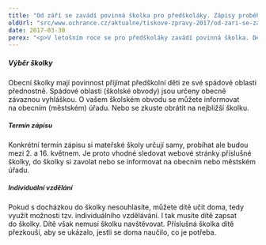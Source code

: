 ```yaml
---
title: "Od září se zavádí povinná školka pro předškoláky. Zápisy proběhnou v první polovině května"
oldUrl: "src/www.ochrance.cz/aktualne/tiskove-zpravy-2017/od-zari-se-zavadi-povinna-skolka-pro-predskolaky-zapisy-probehnou-v-prvni-polovine-kv"
date: 2017-03-30
perex: "<p>V letošním roce se pro předškoláky zavádí povinná školka. Děti, které do začátku září dosáhnou pěti let, musí povinně navštěvovat mateřskou školu. Zápisy do mateřských škol budou probíhat mezi 2. a 16. květnem. Konkrétní termín si každá mateřská škola určuje sama. Rodiče, nebo jiní zákonní zástupci, mají povinnost přihlásit dítě k předškolní docházce, svědomitě ho do školky posílat a také omlouvat jeho nepřítomnost. </p>"
---
```


<!-- imported from the old website -->

<h5>Výběr školky</h5> <p>Obecní školky mají povinnost přijímat předškolní děti ze své spádové oblasti přednostně. Spádové oblasti (školské obvody) jsou určeny obecně závaznou vyhláškou. O vašem školském obvodu se můžete informovat na obecním (městském) úřadu. Nebo se zkuste obrátit na nejbližší školku. </p> <h5><span style="font-size: 12.8px;">Termín zápisu</span></h5> <p>Konkrétní termín zápisu si mateřské školy určují samy, probíhat ale budou mezi 2. a 16. květnem. Je proto vhodné sledovat webové stránky příslušné školky, do školky si zavolat nebo se informovat na obecním nebo městském úřadu.</p> <h5><span style="font-size: 12.8px;">Individuální vzdělání</span></h5> <p>Pokud s docházkou do školky nesouhlasíte, můžete dítě učit doma, tedy využít možnosti tzv. individuálního vzdělávání. I tak musíte dítě zapsat do školky. Dítě však nemusí školku navštěvovat. Příslušná školka dítě přezkouší, aby se ukázalo, jestli se doma naučilo, co je potřeba. </p>
